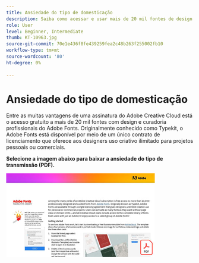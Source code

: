 ```yaml
---
title: Ansiedade do tipo de domesticação
description: Saiba como acessar e usar mais de 20 mil fontes de design profissional no Creative Cloud
role: User
level: Beginner, Intermediate
thumb: KT-10963.jpg
source-git-commit: 70e1e436f8fe439259fea2c48b263f255002fb10
workflow-type: tm+mt
source-wordcount: '80'
ht-degree: 0%

---
```


# Ansiedade do tipo de domesticação

Entre as muitas vantagens de uma assinatura do Adobe Creative Cloud está o acesso gratuito a mais de 20 mil fontes com design e curadoria profissionais do Adobe Fonts. Originalmente conhecido como Typekit, o Adobe Fonts está disponível por meio de um único contrato de licenciamento que oferece aos designers uso criativo ilimitado para projetos pessoais ou comerciais.

**Selecione a imagem abaixo para baixar a ansiedade do tipo de transmissão (PDF).**

[![Imagem do tutorial Tipo](assets/TamingTypeAnxiety_400.jpg)](assets/TamingTypeAnxiety.pdf)
